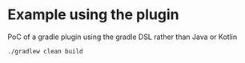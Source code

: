 # Example using the plugin
PoC of a gradle plugin using the gradle DSL rather than Java or Kotlin

```
./gradlew clean build
```